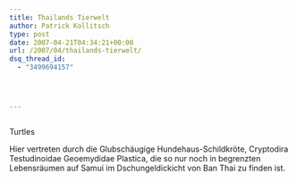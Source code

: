```yaml
---
title: Thailands Tierwelt
author: Patrick Kollitsch
type: post
date: 2007-04-21T04:34:21+00:00
url: /2007/04/thailands-tierwelt/
dsq_thread_id:
  - "3499694157"




---
```

<div class="flickr">
  <a href="http://www.flickr.com/photos/schreibblogade/466893698/"><img src="//farm1.static.flickr.com/217/466893698_bdbbd24ce4.jpg" class="flickr-photo" alt="" /></a></p> 
  
  <p>
    Turtles
  </p>
</div>

Hier vertreten durch die Glubschäugige Hundehaus-Schildkröte, Cryptodira Testudinoidae Geoemydidae Plastica, die so nur noch in begrenzten Lebensräumen auf Samui im Dschungeldickicht von Ban Thai zu finden ist.
